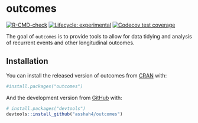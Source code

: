 
<!-- README.md is generated from README.Rmd. Please edit that file -->

# outcomes

<!-- badges: start -->

[![R-CMD-check](https://github.com/asshah4/outcomes/workflows/R-CMD-check/badge.svg)](https://github.com/asshah4/outcomes/actions)
[![Lifecycle:
experimental](https://img.shields.io/badge/lifecycle-experimental-orange.svg)](https://lifecycle.r-lib.org/articles/stages.html#experimental)
[![Codecov test
coverage](https://codecov.io/gh/asshah4/outcomes/branch/main/graph/badge.svg)](https://codecov.io/gh/asshah4/outcomes?branch=main)
<!-- badges: end -->

The goal of `outcomes` is to provide tools to allow for data tidying and
analysis of recurrent events and other longitudinal outcomes.

## Installation

You can install the released version of outcomes from
[CRAN](https://CRAN.R-project.org) with:

``` r
#install.packages("outcomes")
```

And the development version from [GitHub](https://github.com/) with:

``` r
# install.packages("devtools")
devtools::install_github("asshah4/outcomes")
```
